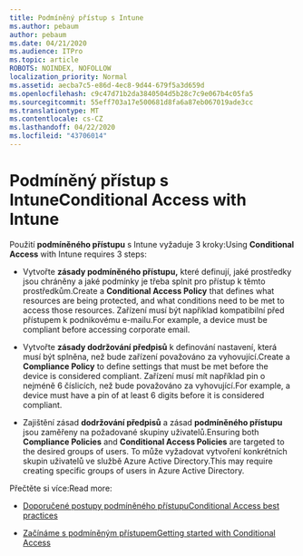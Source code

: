 ```yaml
---
title: Podmíněný přístup s Intune
ms.author: pebaum
author: pebaum
ms.date: 04/21/2020
ms.audience: ITPro
ms.topic: article
ROBOTS: NOINDEX, NOFOLLOW
localization_priority: Normal
ms.assetid: aecba7c5-e86d-4ec8-9d44-679f5a3d659d
ms.openlocfilehash: c9c47d71b2da3840504d5b28c7c9e067b4c05fa5
ms.sourcegitcommit: 55eff703a17e500681d8fa6a87eb067019ade3cc
ms.translationtype: MT
ms.contentlocale: cs-CZ
ms.lasthandoff: 04/22/2020
ms.locfileid: "43706014"
---
```

# <a name="conditional-access-with-intune"></a><span data-ttu-id="c7206-102">Podmíněný přístup s Intune</span><span class="sxs-lookup"><span data-stu-id="c7206-102">Conditional Access with Intune</span></span>

<span data-ttu-id="c7206-103">Použití **podmíněného přístupu** s Intune vyžaduje 3 kroky:</span><span class="sxs-lookup"><span data-stu-id="c7206-103">Using **Conditional Access** with Intune requires 3 steps:</span></span> 
  
- <span data-ttu-id="c7206-104">Vytvořte **zásady podmíněného přístupu,** které definují, jaké prostředky jsou chráněny a jaké podmínky je třeba splnit pro přístup k těmto prostředkům.</span><span class="sxs-lookup"><span data-stu-id="c7206-104">Create a **Conditional Access Policy** that defines what resources are being protected, and what conditions need to be met to access those resources.</span></span> <span data-ttu-id="c7206-105">Zařízení musí být například kompatibilní před přístupem k podnikovému e-mailu.</span><span class="sxs-lookup"><span data-stu-id="c7206-105">For example, a device must be compliant before accessing corporate email.</span></span> 
    
- <span data-ttu-id="c7206-106">Vytvořte **zásady dodržování předpisů** k definování nastavení, která musí být splněna, než bude zařízení považováno za vyhovující.</span><span class="sxs-lookup"><span data-stu-id="c7206-106">Create a **Compliance Policy** to define settings that must be met before the device is considered compliant.</span></span> <span data-ttu-id="c7206-107">Zařízení musí mít například pin o nejméně 6 číslicích, než bude považováno za vyhovující.</span><span class="sxs-lookup"><span data-stu-id="c7206-107">For example, a device must have a pin of at least 6 digits before it is considered compliant.</span></span> 
    
- <span data-ttu-id="c7206-108">Zajištění zásad **dodržování předpisů** a zásad **podmíněného přístupu** jsou zaměřeny na požadované skupiny uživatelů.</span><span class="sxs-lookup"><span data-stu-id="c7206-108">Ensuring both **Compliance Policies** and **Conditional Access Policies** are targeted to the desired groups of users.</span></span> <span data-ttu-id="c7206-109">To může vyžadovat vytvoření konkrétních skupin uživatelů ve službě Azure Active Directory.</span><span class="sxs-lookup"><span data-stu-id="c7206-109">This may require creating specific groups of users in Azure Active Directory.</span></span> 
    
<span data-ttu-id="c7206-110">Přečtěte si více:</span><span class="sxs-lookup"><span data-stu-id="c7206-110">Read more:</span></span>
  
- [<span data-ttu-id="c7206-111">Doporučené postupy podmíněného přístupu</span><span class="sxs-lookup"><span data-stu-id="c7206-111">Conditional Access best practices</span></span>](https://docs.microsoft.com/azure/active-directory/conditional-access/best-practices)
    
- [<span data-ttu-id="c7206-112">Začínáme s podmíněným přístupem</span><span class="sxs-lookup"><span data-stu-id="c7206-112">Getting started with Conditional Access </span></span>](https://docs.microsoft.com/azure/active-directory/active-directory-conditional-access-azure-portal-get-started)
    

